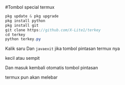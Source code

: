 #Tombol special termux

```java
pkg update & pkg upgrade
pkg install python
pkg install git
git clone https://github.com/X-Lite1/terkey
cd terkey
python terkey.py
```

Kalik saru
Dan ```javaexit``` jika tombol pintasan termux nya 

kecil atau sempit

Dan masuk kembali otomatis tombol pintasan 

termux pun akan melebar


